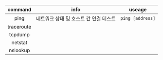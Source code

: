 | command | info | useage |
| :--: | :--: | ---- |
| ping | 네트워크 상태 및 호스트 간 연결 테스트 | `ping [address]` |
| traceroute |  |  |
| tcpdump |  |  |
| netstat |  |  |
| nslookup |  |  |
